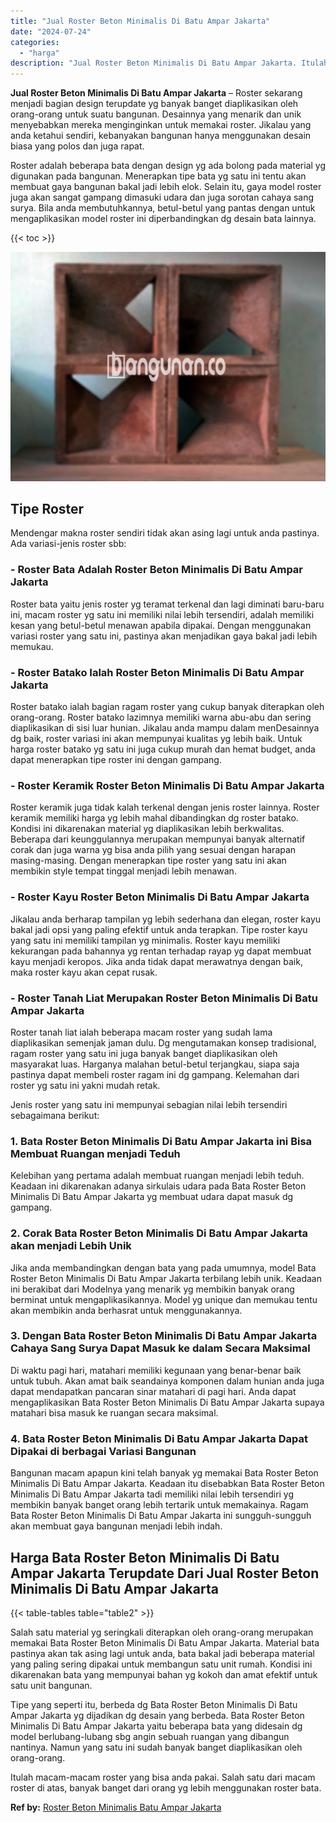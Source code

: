 ```yaml
---
title: "Jual Roster Beton Minimalis Di Batu Ampar Jakarta"
date: "2024-07-24"
categories: 
  - "harga"
description: "Jual Roster Beton Minimalis Di Batu Ampar Jakarta. Itulah macam-macam roster yang bisa anda pakai. Salah satu dari macam roster di atas, banyak banget dari o..."
---
```


**Jual Roster Beton Minimalis Di Batu Ampar Jakarta** – Roster sekarang menjadi bagian design terupdate yg banyak banget diaplikasikan oleh orang-orang untuk suatu bangunan. Desainnya yang menarik dan unik menyebabkan mereka menginginkan untuk memakai roster. Jikalau yang anda ketahui sendiri, kebanyakan bangunan hanya menggunakan desain biasa yang polos dan juga rapat.

Roster adalah beberapa bata dengan design yg ada bolong pada material yg digunakan pada bangunan. Menerapkan tipe bata yg satu ini tentu akan membuat gaya bangunan bakal jadi lebih elok. Selain itu, gaya model roster juga akan sangat gampang dimasuki udara dan juga sorotan cahaya sang surya. Bila anda membutuhkannya, betul-betul yang pantas dengan untuk mengaplikasikan model roster ini diperbandingkan dg desain bata lainnya.

{{< toc >}}

![Jual Roster Beton Minimalis Di Batu Ampar Jakarta](/images/bata-roster-minimalis-34.png)

## Tipe Roster

Mendengar makna roster sendiri tidak akan asing lagi untuk anda pastinya. Ada variasi-jenis roster sbb:

### \- Roster Bata Adalah Roster Beton Minimalis Di Batu Ampar Jakarta

Roster bata yaitu jenis roster yg teramat terkenal dan lagi diminati baru-baru ini, macam roster yg satu ini memiliki nilai lebih tersendiri, adalah memiliki kesan yang betul-betul menawan apabila dipakai. Dengan menggunakan variasi roster yang satu ini, pastinya akan menjadikan gaya bakal jadi lebih memukau.

### \- Roster Batako Ialah Roster Beton Minimalis Di Batu Ampar Jakarta

Roster batako ialah bagian ragam roster yang cukup banyak diterapkan oleh orang-orang. Roster batako lazimnya memiliki warna abu-abu dan sering diaplikasikan di sisi luar hunian. Jikalau anda mampu dalam menDesainnya dg baik, roster variasi ini akan mempunyai kualitas yg lebih baik. Untuk harga roster batako yg satu ini juga cukup murah dan hemat budget, anda dapat menerapkan tipe roster ini dengan gampang.

### \- Roster Keramik Roster Beton Minimalis Di Batu Ampar Jakarta

Roster keramik juga tidak kalah terkenal dengan jenis roster lainnya. Roster keramik memiliki harga yg lebih mahal dibandingkan dg roster batako. Kondisi ini dikarenakan material yg diaplikasikan lebih berkwalitas. Beberapa dari keunggulannya merupakan mempunyai banyak alternatif corak dan juga warna yg bisa anda pilih yang sesuai dengan harapan masing-masing. Dengan menerapkan tipe roster yang satu ini akan membikin style tempat tinggal menjadi lebih menawan.

### \- Roster Kayu Roster Beton Minimalis Di Batu Ampar Jakarta

Jikalau anda berharap tampilan yg lebih sederhana dan elegan, roster kayu bakal jadi opsi yang paling efektif untuk anda terapkan. Tipe roster kayu yang satu ini memiliki tampilan yg minimalis. Roster kayu memiliki kekurangan pada bahannya yg rentan terhadap rayap yg dapat membuat kayu menjadi keropos. Jika anda tidak dapat merawatnya dengan baik, maka roster kayu akan cepat rusak.

### \- Roster Tanah Liat Merupakan Roster Beton Minimalis Di Batu Ampar Jakarta

Roster tanah liat ialah beberapa macam roster yang sudah lama diaplikasikan semenjak jaman dulu. Dg mengutamakan konsep tradisional, ragam roster yang satu ini juga banyak banget diaplikasikan oleh masyarakat luas. Harganya malahan betul-betul terjangkau, siapa saja pastinya dapat membeli roster ragam ini dg gampang. Kelemahan dari roster yg satu ini yakni mudah retak.

Jenis roster yang satu ini mempunyai sebagian nilai lebih tersendiri sebagaimana berikut:

### 1\. Bata Roster Beton Minimalis Di Batu Ampar Jakarta ini Bisa Membuat Ruangan menjadi Teduh

Kelebihan yang pertama adalah membuat ruangan menjadi lebih teduh. Keadaan ini dikarenakan adanya sirkulais udara pada Bata Roster Beton Minimalis Di Batu Ampar Jakarta yg membuat udara dapat masuk dg gampang.

### 2\. Corak Bata Roster Beton Minimalis Di Batu Ampar Jakarta akan menjadi Lebih Unik

Jika anda membandingkan dengan bata yang pada umumnya, model Bata Roster Beton Minimalis Di Batu Ampar Jakarta terbilang lebih unik. Keadaan ini berakibat dari Modelnya yang menarik yg membikin banyak orang berminat untuk mengaplikasikannya. Model yg unique dan memukau tentu akan membikin anda berhasrat untuk menggunakannya.

### 3\. Dengan Bata Roster Beton Minimalis Di Batu Ampar Jakarta Cahaya Sang Surya Dapat Masuk ke dalam Secara Maksimal

Di waktu pagi hari, matahari memiliki kegunaan yang benar-benar baik untuk tubuh. Akan amat baik seandainya komponen dalam hunian anda juga dapat mendapatkan pancaran sinar matahari di pagi hari. Anda dapat mengaplikasikan Bata Roster Beton Minimalis Di Batu Ampar Jakarta supaya matahari bisa masuk ke ruangan secara maksimal.

### 4\. Bata Roster Beton Minimalis Di Batu Ampar Jakarta Dapat Dipakai di berbagai Variasi Bangunan

Bangunan macam apapun kini telah banyak yg memakai Bata Roster Beton Minimalis Di Batu Ampar Jakarta. Keadaan itu disebabkan Bata Roster Beton Minimalis Di Batu Ampar Jakarta tadi memiliki nilai lebih tersendiri yg membikin banyak banget orang lebih tertarik untuk memakainya. Ragam Bata Roster Beton Minimalis Di Batu Ampar Jakarta ini sungguh-sungguh akan membuat gaya bangunan menjadi lebih indah.

## Harga Bata Roster Beton Minimalis Di Batu Ampar Jakarta Terupdate Dari Jual Roster Beton Minimalis Di Batu Ampar Jakarta

{{< table-tables table="table2" >}}

Salah satu material yg seringkali diterapkan oleh orang-orang merupakan memakai Bata Roster Beton Minimalis Di Batu Ampar Jakarta. Material bata pastinya akan tak asing lagi untuk anda, bata bakal jadi beberapa material yang paling sering dipakai untuk membangun satu unit rumah. Kondisi ini dikarenakan bata yang mempunyai bahan yg kokoh dan amat efektif untuk satu unit bangunan.

Tipe yang seperti itu, berbeda dg Bata Roster Beton Minimalis Di Batu Ampar Jakarta yg dijadikan dg desain yang berbeda. Bata Roster Beton Minimalis Di Batu Ampar Jakarta yaitu beberapa bata yang didesain dg model berlubang-lubang sbg angin sebuah ruangan yang dibangun nantinya. Namun yang satu ini sudah banyak banget diaplikasikan oleh orang-orang.

Itulah macam-macam roster yang bisa anda pakai. Salah satu dari macam roster di atas, banyak banget dari orang yg lebih menggunakan roster bata.

**Ref by:** [Roster Beton Minimalis Batu Ampar Jakarta](https://id.wikipedia.org/wiki/Roster)
